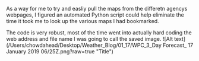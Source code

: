 As a way for me to try and easliy pull the maps from the differetn agencys webpages, I figured an automated Python script could help eliminate the time it took me to look up the various maps I had bookmarked. 

The code is very robust, most of the time went into actually hard coding the web address and file name I was going to call the saved image.
![Alt text](/Users/chowdahead/Desktop/Weather_Blog/01_17/WPC_3_Day Forecast_ 17 January 2019 06/25Z.png?raw=true "Title")
